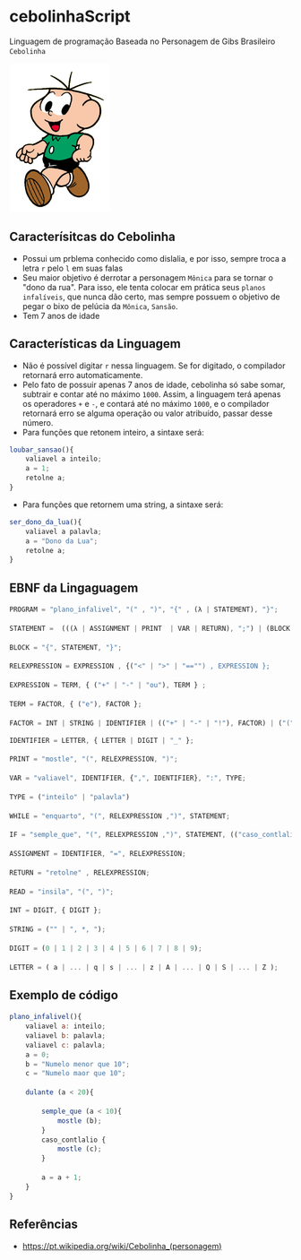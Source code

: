 # cebolinhaScript

Linguagem de programação Baseada no Personagem de Gibs Brasileiro `Cebolinha`

![cebolinha](img/cebolinha.png)

## Caracterísitcas do Cebolinha

- Possui um prblema conhecido como dislalia, e por isso, sempre troca a letra `r` pelo `l` em suas falas
- Seu maior objetivo é derrotar a personagem `Mônica` para se tornar o "dono da rua". Para isso, ele tenta colocar em prática seus `planos infalíveis`, que nunca dão certo, mas sempre possuem o objetivo de pegar o bixo de pelúcia da `Mônica`, `Sansão`.
- Tem 7 anos de idade

## Características da Linguagem

- Não é possível digitar `r` nessa linguagem. Se for digitado, o compilador retornará erro automaticamente.
- Pelo fato de possuir apenas 7 anos de idade, cebolinha só sabe somar, subtrair e contar até no máximo `1000`. Assim, a linguagem terá apenas os operadores `+` e `-`, e contará até no máximo `1000`, e o compilador retornará erro se alguma operação ou valor atribuído, passar desse número.
- Para funções que retonem inteiro, a sintaxe será:

```javaScript
loubar_sansao(){
    valiavel a inteilo;
    a = 1;
    retolne a;
}
```

- Para funções que retornem uma string, a sintaxe será:

```javaScript
ser_dono_da_lua(){
    valiavel a palavla;
    a = "Dono da Lua";
    retolne a;
}
```

## EBNF da Lingaguagem

```javaScript
PROGRAM = "plano_infalivel", "(" , ")", "{" , (λ | STATEMENT), "}";

STATEMENT =  (((λ | ASSIGNMENT | PRINT  | VAR | RETURN), ";") | (BLOCK | IF | WHILE));

BLOCK = "{", STATEMENT, "}";

RELEXPRESSION = EXPRESSION , {("<" | ">" | "=="") , EXPRESSION };

EXPRESSION = TERM, { ("+" | "-" | "ou"), TERM } ;

TERM = FACTOR, { ("e"), FACTOR };

FACTOR = INT | STRING | IDENTIFIER | (("+" | "-" | "!"), FACTOR) | ("(", RELEXPRESSION, ")") | READ;
```

```javaScript
IDENTIFIER = LETTER, { LETTER | DIGIT | "_" };

PRINT = "mostle", "(", RELEXPRESSION, ")";

VAR = "valiavel", IDENTIFIER, {",", IDENTIFIER}, ":", TYPE;

TYPE = ("inteilo" | "palavla")

WHILE = "enquarto", "(", RELEXPRESSION ,")", STATEMENT;

IF = "semple_que", "(", RELEXPRESSION ,")", STATEMENT, (("caso_contlalio", STATEMENT) | λ );

ASSIGNMENT = IDENTIFIER, "=", RELEXPRESSION;

RETURN = "retolne" , RELEXPRESSION;

READ = "insila", "(", ")";

INT = DIGIT, { DIGIT };

STRING = ("" | ", *, ");

DIGIT = (0 | 1 | 2 | 3 | 4 | 5 | 6 | 7 | 8 | 9);

LETTER = ( a | ... | q | s | ... | z | A | ... | Q | S | ... | Z );
```

## Exemplo de código

```javaScript
plano_infalivel(){
    valiavel a: inteilo;
    valiavel b: palavla;
    valiavel c: palavla;
    a = 0;
    b = "Numelo menor que 10";
    c = "Numelo maor que 10";

    dulante (a < 20){

        semple_que (a < 10){
            mostle (b);
        }
        caso_contlalio {
            mostle (c);
        }

        a = a + 1;
    }
}
```

## Referências

- https://pt.wikipedia.org/wiki/Cebolinha_(personagem)
